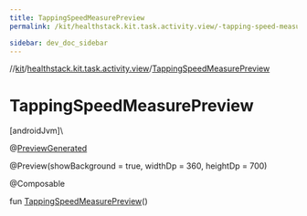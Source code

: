 ```yaml
---
title: TappingSpeedMeasurePreview
permalink: /kit/healthstack.kit.task.activity.view/-tapping-speed-measure-preview.html

sidebar: dev_doc_sidebar
---
```

//[kit](../../index.html)/[healthstack.kit.task.activity.view](index.html)/[TappingSpeedMeasurePreview](-tapping-speed-measure-preview.html)



# TappingSpeedMeasurePreview



[androidJvm]\




@[PreviewGenerated](../healthstack.kit.annotation/-preview-generated/index.html)



@Preview(showBackground = true, widthDp = 360, heightDp = 700)



@Composable



fun [TappingSpeedMeasurePreview](-tapping-speed-measure-preview.html)()





